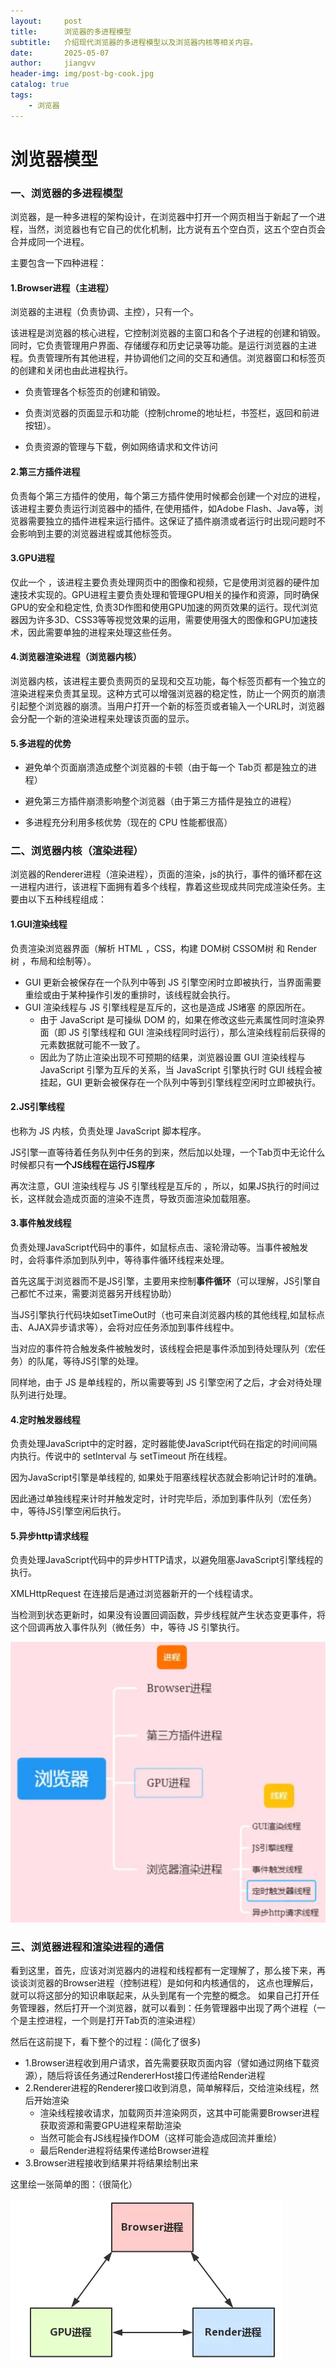```yaml
---
layout:     post
title:      浏览器的多进程模型
subtitle:   介绍现代浏览器的多进程模型以及浏览器内核等相关内容。
date:       2025-05-07
author:     jiangvv
header-img: img/post-bg-cook.jpg
catalog: true
tags:
    - 浏览器
---
```


# 浏览器模型

### 一、浏览器的多进程模型
浏览器，是一种多进程的架构设计，在浏览器中打开一个网页相当于新起了一个进程，当然，浏览器也有它自己的优化机制，比方说有五个空白页，这五个空白页会合并成同一个进程。

主要包含一下四种进程：
#### 1.Browser进程（主进程）
浏览器的主进程（负责协调、主控），只有一个。

该进程是浏览器的核心进程，它控制浏览器的主窗口和各个子进程的创建和销毁。同时，它负责管理用户界面、存储缓存和历史记录等功能。是运行浏览器的主进程。负责管理所有其他进程，并协调他们之间的交互和通信。浏览器窗口和标签页的创建和关闭也由此进程执行。


- 负责管理各个标签页的创建和销毁。

- 负责浏览器的页面显示和功能（控制chrome的地址栏，书签栏，返回和前进按钮）。

- 负责资源的管理与下载，例如网络请求和文件访问

#### 2.第三方插件进程
负责每个第三方插件的使用，每个第三方插件使用时候都会创建一个对应的进程，该进程主要负责运行浏览器中的插件, 在使用插件，如Adobe Flash、Java等，浏览器需要独立的插件进程来运行插件。这保证了插件崩溃或者运行时出现问题时不会影响到主要的浏览器进程或其他标签页。
#### 3.GPU进程
仅此一个 ，该进程主要负责处理网页中的图像和视频，它是使用浏览器的硬件加速技术实现的。GPU进程主要负责处理和管理GPU相关的操作和资源，同时确保GPU的安全和稳定性, 负责3D作图和使用GPU加速的网页效果的运行。现代浏览器因为许多3D、CSS3等等视觉效果的运用，需要使用强大的图像和GPU加速技术，因此需要单独的进程来处理这些任务。
#### 4.浏览器渲染进程（浏览器内核）
浏览器内核，该进程主要负责网页的呈现和交互功能，每个标签页都有一个独立的渲染进程来负责其呈现。这种方式可以增强浏览器的稳定性，防止一个网页的崩溃引起整个浏览器的崩溃。当用户打开一个新的标签页或者输入一个URL时，浏览器会分配一个新的渲染进程来处理该页面的显示。

#### 5.多进程的优势
- 避免单个页面崩溃造成整个浏览器的卡顿（由于每一个 Tab页 都是独立的进程）

- 避免第三方插件崩溃影响整个浏览器（由于第三方插件是独立的进程）

- 多进程充分利用多核优势（现在的 CPU 性能都很高）

### 二、浏览器内核（渲染进程）
浏览器的Renderer进程（渲染进程），页面的渲染，js的执行，事件的循环都在这一进程内进行，该进程下面拥有着多个线程，靠着这些现成共同完成渲染任务。主要由以下五种线程组成：

#### 1.GUI渲染线程
负责渲染浏览器界面（解析 HTML ，CSS，构建 DOM树 CSSOM树 和 Render树 ，布局和绘制等）。

- GUI 更新会被保存在一个队列中等到 JS 引擎空闲时立即被执行，当界面需要重绘或由于某种操作引发的重排时，该线程就会执行。
- GUI 渲染线程与 JS 引擎线程是互斥的，这也是造成 JS堵塞 的原因所在。
  - 由于 JavaScript 是可操纵 DOM 的，如果在修改这些元素属性同时渲染界面（即 JS 引擎线程和 GUI 渲染线程同时运行），那么渲染线程前后获得的元素数据就可能不一致了。
  - 因此为了防止渲染出现不可预期的结果，浏览器设置 GUI 渲染线程与 JavaScript 引擎为互斥的关系，当 JavaScript 引擎执行时 GUI 线程会被挂起，GUI 更新会被保存在一个队列中等到引擎线程空闲时立即被执行。

#### 2.JS引擎线程

也称为 JS 内核，负责处理 JavaScript 脚本程序。

JS引擎一直等待着任务队列中任务的到来，然后加以处理，一个Tab页中无论什么时候都只有**一个JS线程在运行JS程序**

再次注意，GUI 渲染线程与 JS 引擎线程是互斥的 ，所以，如果JS执行的时间过长，这样就会造成页面的渲染不连贯，导致页面渲染加载阻塞。

#### 3.事件触发线程
负责处理JavaScript代码中的事件，如鼠标点击、滚轮滑动等。当事件被触发时，会将事件添加到队列中，等待事件循环线程来处理。

首先这属于浏览器而不是JS引擎，主要用来控制**事件循环**（可以理解，JS引擎自己都忙不过来，需要浏览器另开线程协助）

当JS引擎执行代码块如setTimeOut时（也可来自浏览器内核的其他线程,如鼠标点击、AJAX异步请求等），会将对应任务添加到事件线程中。

当对应的事件符合触发条件被触发时，该线程会把是事件添加到待处理队列（宏任务）的队尾，等待JS引擎的处理。

同样地，由于 JS 是单线程的，所以需要等到 JS 引擎空闲了之后，才会对待处理队列进行处理。

#### 4.定时触发器线程
负责处理JavaScript中的定时器，定时器能使JavaScript代码在指定的时间间隔内执行。传说中的 setInterval 与 setTimeout 所在线程。

因为JavaScript引擎是单线程的, 如果处于阻塞线程状态就会影响记计时的准确。

因此通过单独线程来计时并触发定时，计时完毕后，添加到事件队列（宏任务）中，等待JS引擎空闲后执行。

#### 5.异步http请求线程
负责处理JavaScript代码中的异步HTTP请求，以避免阻塞JavaScript引擎线程的执行。

XMLHttpRequest 在连接后是通过浏览器新开的一个线程请求。

当检测到状态更新时，如果没有设置回调函数，异步线程就产生状态变更事件，将这个回调再放入事件队列（微任务）中，等待 JS 引擎执行。

![alt text](https://raw.githubusercontent.com/jiangwayway/Web-learning/refs/heads/feature_v1_20250409/1.HTML%E5%AD%A6%E4%B9%A0/image/image.png)

### 三、浏览器进程和渲染进程的通信
看到这里，首先，应该对浏览器内的进程和线程都有一定理解了，那么接下来，再谈谈浏览器的Browser进程（控制进程）是如何和内核通信的，
这点也理解后，就可以将这部分的知识串联起来，从头到尾有一个完整的概念。
如果自己打开任务管理器，然后打开一个浏览器，就可以看到：任务管理器中出现了两个进程（一个是主控进程，一个则是打开Tab页的渲染进程）

然后在这前提下，看下整个的过程：(简化了很多)

- 1.Browser进程收到用户请求，首先需要获取页面内容（譬如通过网络下载资源），随后将该任务通过RendererHost接口传递给Render进程
- 2.Renderer进程的Renderer接口收到消息，简单解释后，交给渲染线程，然后开始渲染
  - 渲染线程接收请求，加载网页并渲染网页，这其中可能需要Browser进程获取资源和需要GPU进程来帮助渲染
  - 当然可能会有JS线程操作DOM（这样可能会造成回流并重绘）
  - 最后Render进程将结果传递给Browser进程
- 3.Browser进程接收到结果并将结果绘制出来

这里绘一张简单的图：（很简化）

![alt text](https://raw.githubusercontent.com/jiangwayway/Web-learning/refs/heads/feature_v1_20250409/1.HTML%E5%AD%A6%E4%B9%A0/image/image5.jpg)
